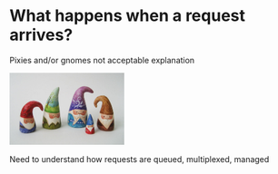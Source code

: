 # What happens when a request arrives? #

Pixies and/or gnomes not acceptable explanation

<div class="center">
<img src="images/gnomes.jpg" style="max-width: 40%;"/>
</div>

Need to understand how requests are queued, multiplexed, managed
